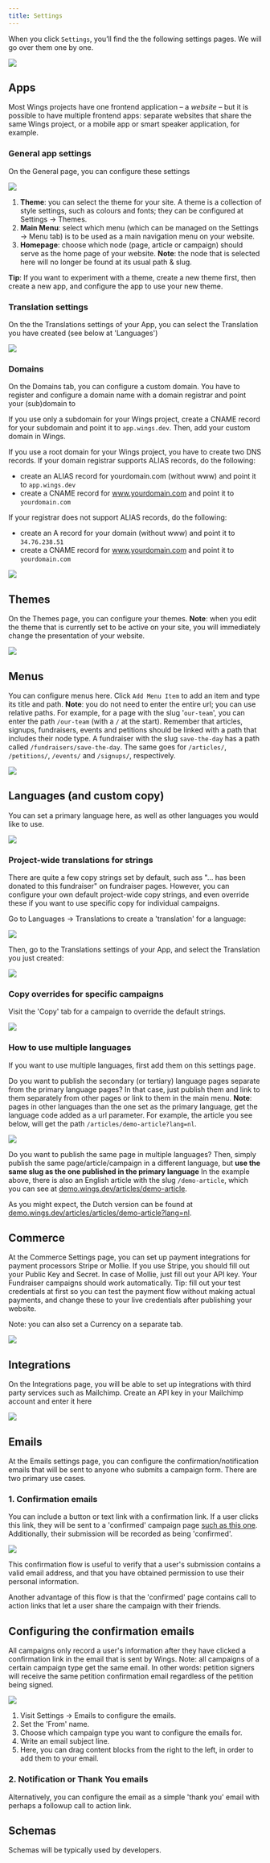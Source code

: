 ```yaml
---
title: Settings
---
```


When you click `Settings`, you’ll find the the following settings pages. We will go over them one by one.

![](https://screens.wings.dev/CleanShot-2020-09-07-at-13.34.00-1599478452.png)

## Apps
Most Wings projects have one frontend application – a _website_ – but it is possible to have multiple frontend apps: separate websites that share the same Wings project, or a mobile app or smart speaker application, for example.

### General app settings
On the General page, you can configure these settings 

![](https://screens.wings.dev/CleanShot-2020-10-31-at-11.03.41-2x-1604138699.png)


1. **Theme**: you can select the theme for your site. A theme is a collection of style settings, such as colours and fonts; they can be configured at Settings -> Themes.
2. **Main Menu**: select which menu (which can be managed on the Settings -> Menu tab) is to be used as a main navigation menu on your website.
3. **Homepage**: choose which node (page, article or campaign) should serve as the home page of your website. **Note**: the node that is selected here will no longer be found at its usual path & slug.

**Tip**: If you want to experiment with a theme, create a new theme first, then create a new app, and configure the app to use your new theme.

### Translation settings
On the the Translations settings of your App, you can select the Translation you have created (see below at 'Languages')

![](https://screens.wings.dev/CleanShot-2020-10-31-at-10.59.26-2x-1604138403.png)

### Domains
On the Domains tab, you can configure a custom domain. You have to register and configure a domain name with a domain registrar and point your (sub)domain to 

If you use only a subdomain for your Wings project, create a CNAME record for your subdomain and point it to `app.wings.dev`. Then, add your custom domain in Wings.


If you use a root domain for your Wings project, you have to create two DNS records. If your domain registrar supports ALIAS records, do the following:

- create an ALIAS record for yourdomain.com (without www) and point it to `app.wings.dev`
- create a CNAME record for www.yourdomain.com and point it to `yourdomain.com`

If your registrar does not support ALIAS records, do the following:

- create an A record for your domain (without www) and point it to `34.76.238.51`
- create a CNAME record for www.yourdomain.com and point it to `yourdomain.com`

![](https://screens.wings.dev/CleanShot-2020-10-31-at-11.07.57-2x-1604138897.png)


## Themes
On the Themes page, you can configure your themes. **Note**: when you edit the theme that is currently set to be active on your site, you will immediately change the presentation of your website. 

![](https://screens.wings.dev/CleanShot-2020-09-07-at-13.50.20-1599479432.png)

## Menus
You can configure menus here. Click `Add Menu Item` to add an item and type its title and path. **Note**: you do not need to enter the entire url; you can use relative paths. For example, for a page with the slug '`our-team`', you can enter the path `/our-team` (with a `/` at the start). Remember that articles, signups, fundraisers, events and petitions should be linked with a path that includes their node type. A fundraiser with the slug `save-the-day` has a path called `/fundraisers/save-the-day`. The same goes for `/articles/`, `/petitions/`, `/events/` and `/signups/`, respectively.

![](https://screens.wings.dev/Screen-Recording-2020-02-23-17-36-31-1582475796.gif)

## Languages (and custom copy)
You can set a primary language here, as well as other languages you would like to use.

![](https://screens.wings.dev/CleanShot-2020-10-31-at-10.44.29-2x-1604137489.png)

### Project-wide translations for strings
There are quite a few copy strings set by default, such ass "... has been donated to this fundraiser" on fundraiser pages. However, you can configure your own default project-wide copy strings, and even override these if you want to use specific copy for individual campaigns. 

Go to Languages -> Translations to create a 'translation' for a language:

![](https://screens.wings.dev/CleanShot-2020-10-31-at-10.58.32-2x-1604138327.png)

Then, go to the Translations settings of your App, and select the Translation you just created:

![](https://screens.wings.dev/CleanShot-2020-10-31-at-10.59.26-2x-1604138403.png)

### Copy overrides for specific campaigns
Visit the 'Copy' tab for a campaign to override the default strings.

![](https://screens.wings.dev/CleanShot-2020-10-31-at-11.01.13-2x-1604138508.png)


### How to use multiple languages

If you want to use multiple languages, first add them on this settings page. 

Do you want to publish the secondary (or tertiary) language pages separate from the primary language pages? In that case, just publish them and link to them separately from other pages or link to them in the main menu. **Note**: pages in other languages than the one set as the primary language, get the language code added as a url parameter. For example, the article you see below, will get the path `/articles/demo-article?lang=nl`.

![](https://screens.wings.dev/CleanShot-2020-02-23-at-17.43.42-1582476248.png)  

Do you want to publish the same page in multiple languages? Then, simply publish the same page/article/campaign in a different language, but **use the same slug as the one published in the primary language** In the example above, there is also an English article with the slug `/demo-article`, which you can see at [demo.wings.dev/articles/demo-article](https://demo.wings.dev/articles/demo-article). 

As you might expect, the Dutch version can be found at [demo.wings.dev/articles/articles/demo-article?lang=nl](https://demo.wings.dev/articles/demo-article?lang=nl). 

## Commerce
At the Commerce Settings page, you can set up payment integrations for payment processors Stripe or Mollie. If you use Stripe, you should fill out your Public Key and Secret. In case of Mollie, just fill out your API key. Your Fundraiser campaigns should work automatically. Tip: fill out your test credentials at first so you can test the payment flow without making actual payments, and change these to your live credentials after publishing your website.

Note: you can also set a Currency on a separate tab.

![](https://screens.wings.dev/CleanShot-2020-03-13-at-09.11.43-1584087129.png)

## Integrations
On the Integrations page, you will be able to set up integrations with third party services such as Mailchimp. Create an API key in your Mailchimp account and enter it here

![](https://screens.wings.dev/CleanShot-2020-02-23-at-17.54.20-1582476872.png)

## Emails
At the Emails settings page, you can configure the confirmation/notification emails that will be sent to anyone who submits a campaign form. There are two primary use cases.

### 1. Confirmation emails

You can include a button or text link with a confirmation link. If a user clicks this link, they will be sent to a 'confirmed' campaign page [such as this one](https://demo.wings.dev/petitions/demo-petition/confirmed). Additionally, their submission will be recorded as being 'confirmed'.

![](https://screens.wings.dev/CleanShot-2020-02-23-at-18.04.09-1582477476.png)

This confirmation flow is useful to verify that a user's submission contains a valid email address, and that you have obtained permission to use their personal information. 

Another advantage of this flow is that the 'confirmed' page contains call to action links that let a user share the campaign with their friends.

## Configuring the confirmation emails
All campaigns only record a user's information after they have clicked a confirmation link in the email that is sent by Wings. Note: all campaigns of a certain campaign type get the same email. In other words: petition signers will receive the same petition confirmation email regardless of the petition being signed.

![](https://bureaubolster.s3-eu-west-1.amazonaws.com/IMG_1108.jpeg)

1. Visit Settings -> Emails to configure the emails.
2. Set the 'From' name.
3. Choose which campaign type you want to configure the emails for.
4. Write an email subject line.
5. Here, you can drag content blocks from the right to the left, in order to add them to your email.

### 2. Notification or Thank You emails
Alternatively, you can configure the email as a simple 'thank you' email with perhaps a followup call to action link.

## Schemas
Schemas will be typically used by developers.
